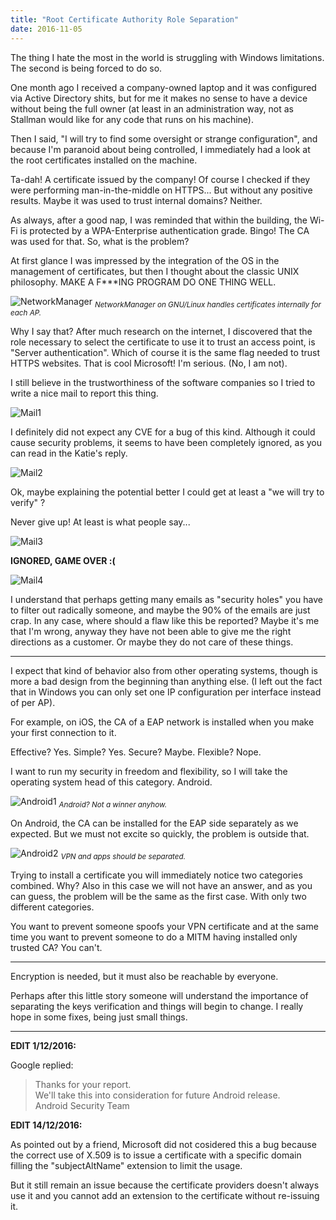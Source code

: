 ```yaml
---
title: "Root Certificate Authority Role Separation"
date: 2016-11-05
---
```


The thing I hate the most in the world is struggling with Windows limitations.
The second is being forced to do so.

One month ago I received a company-owned laptop and it was configured via Active Directory shits, but for me it makes no sense to have a device without being the full owner (at least in an administration way, not as Stallman would like for any code that runs on his machine).

Then I said, "I will try to find some oversight or strange configuration", and because I'm paranoid about being controlled, I immediately had a look at the root certificates installed on the machine.

Ta-dah! A certificate issued by the company! Of course I checked if they were performing man-in-the-middle on HTTPS... But without any positive results. Maybe it was used to trust internal domains? Neither.

As always, after a good nap, I was reminded that within the building, the Wi-Fi is protected by a WPA-Enterprise authentication grade. Bingo! The CA was used for that. So, what is the problem?

At first glance I was impressed by the integration of the OS in the management of certificates, but then I thought about the classic UNIX philosophy. MAKE A F***ING PROGRAM DO ONE THING WELL.

![NetworkManager](/root-certificate-authority-role-separation/1.png)
<sub>_NetworkManager on GNU/Linux handles certificates internally for each AP._</sub>

Why I say that? After much research on the internet, I discovered that the role necessary to select the certificate to use it to trust an access point, is "Server authentication". Which of course it is the same flag needed to trust HTTPS websites. That is cool Microsoft! I'm serious. (No, I am not).

I still believe in the trustworthiness of the software companies so I tried to write a nice mail to report this thing.

![Mail1](/root-certificate-authority-role-separation/2.png)

I definitely did not expect any CVE for a bug of this kind. Although it could cause security problems, it seems to have been completely ignored, as you can read in the Katie's reply.

![Mail2](/root-certificate-authority-role-separation/3.png)

Ok, maybe explaining the potential better I could get at least a "we will try to verify" ?

Never give up! At least is what people say...

![Mail3](/root-certificate-authority-role-separation/4.png)

**IGNORED, GAME OVER :(**

![Mail4](/root-certificate-authority-role-separation/5.png)

I understand that perhaps getting many emails as "security holes" you have to filter out radically someone, and maybe the 90% of the emails are just crap. In any case, where should a flaw like this be reported? Maybe it's me that I'm wrong, anyway they have not been able to give me the right directions as a customer. Or maybe they do not care of these things.

---

I expect that kind of behavior also from other operating systems, though is more a bad design from the beginning than anything else. (I left out the fact that in Windows you can only set one IP configuration per interface instead of per AP).

For example, on iOS, the CA of a EAP network is installed when you make your first connection to it.

Effective? Yes.
Simple? Yes.
Secure? Maybe.
Flexible? Nope.

I want to run my security in freedom and flexibility, so I will take the operating system head of this category. Android.

![Android1](/root-certificate-authority-role-separation/6.png)
<sub>_Android? Not a winner anyhow._</sub>

On Android, the CA can be installed for the EAP side separately as we expected. But we must not excite so quickly, the problem is outside that.

![Android2](/root-certificate-authority-role-separation/7.png)
<sub>_VPN and apps should be separated._</sub>

Trying to install a certificate you will immediately notice two categories combined. Why? Also in this case we will not have an answer, and as you can guess, the problem will be the same as the first case. With only two different categories.

You want to prevent someone spoofs your VPN certificate and at the same time you want to prevent someone to do a MITM having installed only trusted CA? You can't.

---

Encryption is needed, but it must also be reachable by everyone.

Perhaps after this little story someone will understand the importance of separating the keys verification and things will begin to change. I really hope in some fixes, being just small things.

---

**EDIT 1/12/2016:**

Google replied:

> Thanks for your report.  
> We'll take this into consideration for future Android release.  
> Android Security Team

**EDIT 14/12/2016:**

As pointed out by a friend, Microsoft did not cosidered this a bug because the correct use of X.509 is to issue a certificate with a specific domain filling the "subjectAltName" extension to limit the usage.

But it still remain an issue because the certificate providers doesn't always use it and you cannot add an extension to the certificate without re-issuing it.
